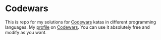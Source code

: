 # Codewars

This is repo for my solutions for [Codewars](https://www.codewars.com "Codewars page") katas in different programming languages.
My [profile](https://www.codewars.com/users/greenstar7 "Me") on [Codewars](https://www.codewars.com "Codewars page").
You can use it absolutely free and modify as you want.
